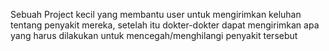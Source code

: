 Sebuah Project kecil yang membantu user untuk mengirimkan keluhan tentang penyakit mereka, setelah itu dokter-dokter dapat mengirimkan apa yang harus dilakukan untuk mencegah/menghilangi penyakit tersebut
